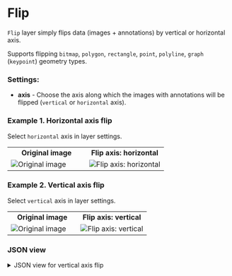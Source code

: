 # Flip

`Flip` layer simply flips data (images + annotations) by vertical or horizontal axis.

Supports flipping `bitmap`, `polygon`, `rectangle`, `point`, `polyline`, `graph` (`keypoint`) geometry types.

### Settings:

- **axis** - Choose the axis along which the images with annotations will be flipped (`vertical` or `horizontal` axis).

### Example 1. Horizontal axis flip

Select `horizontal` axis in layer settings.

<table>
<tr>
<td style="text-align:center; width:50%"><strong>Original image</strong></td>
<td style="text-align:center; width:50%"><strong>Flip axis: horizontal</strong></td>
</tr>
<tr>
<td> <img src="https://github.com/supervisely-ecosystem/dtl-v2/assets/79905215/5a89a164-7965-49ac-a749-d3a32b690dd0" alt="Original image" /> </td>
<td> <img src="https://github.com/supervisely-ecosystem/dtl-v2/assets/79905215/143c010a-e225-4113-83d6-1f52064f0227" alt="Flip axis: horizontal" /> </td>
</tr>
</table>

### Example 2. Vertical axis flip

Select `vertical` axis in layer settings.

<table>
<tr>
<td style="text-align:center; width:50%"><strong>Original image</strong></td>
<td style="text-align:center; width:50%"><strong>Flip axis: vertical</strong></td>
</tr>
<tr>
<td> <img src="https://github.com/supervisely-ecosystem/dtl-v2/assets/79905215/a44f0fe0-c7cb-488f-8831-44f41f92b506" alt="Original image" /> </td>
<td> <img src="https://github.com/supervisely-ecosystem/dtl-v2/assets/79905215/c1d95d19-fc85-4e15-acf7-801172ff3e68" alt="Flip axis: vertical" /> </td>
</tr>
</table>

### JSON view

<details>
  <summary>JSON view for vertical axis flip</summary>
<pre>
{
  "action": "flip",
  "src": ["$data1"],
  "dst": "$data2",
  "settings": {
    "axis": "vertical"
  }
}
</pre>
</details>

